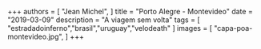 +++
authors = [
    "Jean Michel",
]
title = "Porto Alegre - Montevideo"
date = "2019-03-09"
description = "A viagem sem volta"
tags = [
    "estradadoinferno","brasil","uruguay","velodeath"
]
images = [
    "capa-poa-montevideo.jpg",
]
+++

<!-- Em novembro de 2017, depois da Hardbrakers Grandtour (São Paulo até Buzios-RJ), definitivamente precisávamos de um pouco de descanso.
Duas semanas após a tour, decidimos conhecer o extremo sul do Brasil e o litoral paradisíaco Uruguaio.
Ainda no centro de São Paulo, conseguimos uma carona, o motorista ... -->
